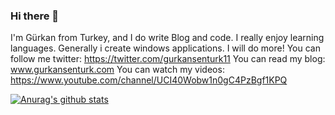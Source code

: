 ### Hi there 👋

I'm Gürkan from Turkey, and I do write Blog and code. I really enjoy learning languages. Generally i create windows applications. I will do more!
You can follow me twitter: https://twitter.com/gurkansenturk11  You can read my blog: www.gurkansenturk.com  You can watch my videos:  https://www.youtube.com/channel/UCI40Wobw1n0gC4PzBgf1KPQ



[![Anurag's github stats](https://github-readme-stats.vercel.app/api?username=Gurkan26)](https://github.com/anuraghazra/github-readme-stats)

